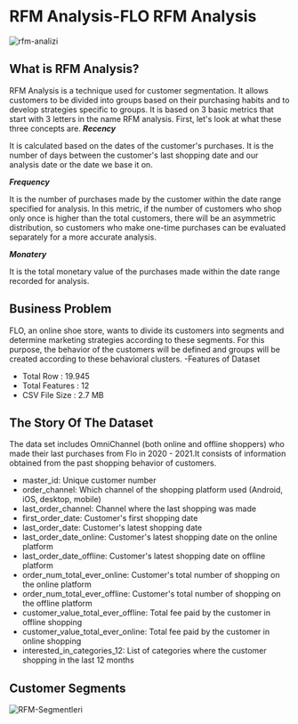 # RFM Analysis-FLO RFM Analysis
![rfm-analizi](https://github.com/ymetinyilmazoglu/RFM-Analysis/assets/136450475/062cd5f2-6f41-4108-9031-ebbba3934a26)

## What is RFM Analysis?

RFM Analysis is a technique used for customer segmentation. It allows customers to be divided into groups based on their purchasing habits and to develop strategies specific to groups. It is based on 3 basic metrics that start with 3 letters in the name RFM analysis.   First, let's look at what these three concepts are.
**_Recency_**

It is calculated based on the dates of the customer's purchases. It is the number of days between the customer's last shopping date and our analysis date or the date we base it on.

**_Frequency_**

It is the number of purchases made by the customer within the date range specified for analysis. In this metric, if the number of customers who shop only once is higher than the total customers, there will be an asymmetric distribution, so customers who make one-time purchases can be evaluated separately for a more accurate analysis.

**_Monatery_**

It is the total monetary value of the purchases made within the date range recorded for analysis.

## Business Problem
FLO, an online shoe store, wants to divide its customers into segments and determine marketing strategies according to these segments. For this purpose, the behavior of the customers will be defined and groups will be created according to these behavioral clusters.
-Features of Dataset
* Total Row : 19.945
* Total Features : 12
* CSV File Size : 2.7 MB
## The Story Of The Dataset
The data set includes OmniChannel (both online and offline shoppers) who made their last purchases from Flo in 2020 - 2021.It consists of information obtained from the past shopping behavior of customers.
* master_id: Unique customer number
* order_channel: Which channel of the shopping platform used (Android, iOS, desktop, mobile)
* last_order_channel: Channel where the last shopping was made
* first_order_date: Customer's first shopping date
* last_order_date: Customer's latest shopping date
* last_order_date_online: Customer's latest shopping date on the online platform
* last_order_date_offline: Customer's latest shopping date on offline platform
* order_num_total_ever_online: Customer's total number of shopping on the online platform
* order_num_total_ever_offline: Customer's total number of shopping on the offline platform
* customer_value_total_ever_offline: Total fee paid by the customer in offline shopping
* customer_value_total_ever_online: Total fee paid by the customer in online shopping
* interested_in_categories_12: List of categories where the customer shopping in the last 12 months

## Customer Segments
![RFM-Segmentleri](https://github.com/ymetinyilmazoglu/RFM-Analysis/assets/136450475/3aaac67b-016f-472a-a265-c102d31d1613)


